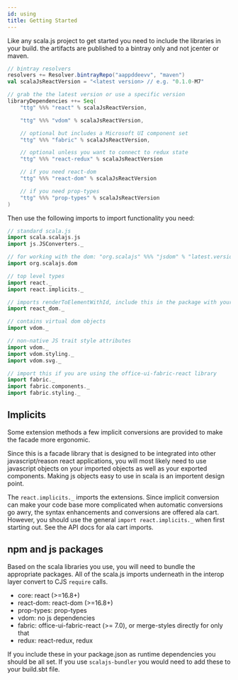 ```yaml
---
id: using
title: Getting Started
---
```


Like any scala.js project to get started you need to include the libraries in
your build. the artifacts are published to a bintray only and not jcenter or
maven.

```scala
// bintray resolvers
resolvers += Resolver.bintrayRepo("aappddeevv", "maven")
val scalaJsReactVersion = "<latest version> // e.g. "0.1.0-M7"

// grab the the latest version or use a specific version
libraryDependencies ++= Seq(
    "ttg" %%% "react" % scalaJsReactVersion,

    "ttg" %%% "vdom" % scalaJsReactVersion,

    // optional but includes a Microsoft UI component set
    "ttg" %%% "fabric" % scalaJsReactVersion,

    // optional unless you want to connect to redux state
    "ttg" %%% "react-redux" % scalaJsReactVersion

    // if you need react-dom
    "ttg" %%% "react-dom" % scalaJsReactVersion

    // if you need prop-types
    "ttg" %%% "prop-types" % scalaJsReactVersion
)
```

Then use the following imports to import functionality you need:

```scala
// standard scala.js
import scala.scalajs.js
import js.JSConverters._

// for working with the dom: "org.scalajs" %%% "jsdom" % "latest.version"
import org.scalajs.dom

// top level types
import react._
import react.implicits._

// imports renderToElementWithId, include this in the package with your top level render call
import react_dom._

// contains virtual dom objects
import vdom._

// non-native JS trait style attributes
import vdom._
import vdom.styling._
import vdom.svg._

// import this if you are using the office-ui-fabric-react library
import fabric._
import fabric.components._
import fabric.styling._
```

## Implicits

Some extension methods a few implicit conversions
are provided to make the facade more ergonomic.

Since this is a facade library that
is designed to be integrated into other javascript/reason react applications,
you will most likely need to use javascript objects on your imported objects as
well as your exported components. Making js objects easy to use in scala
is an importent design point.

The `react.implicits._` imports the extensions.
Since implicit conversion can make your code base more complicated
when automatic conversions go awry, the syntax enhancements and conversions are
offered ala cart. However, you should use the general `import react.implicits._`
when first starting out. See the API docs for ala cart imports.

## npm and js packages

Based on the scala libraries you use, you will need to bundle the appropriate
packages. All of the scala.js imports underneath in the interop layer convert to
CJS `require` calls.

- core: react (>=16.8+)
- react-dom: react-dom (>=16.8+)
- prop-types: prop-types
- vdom: no js dependencies
- fabric: office-ui-fabric-react (>= 7.0), or merge-styles directly for only that
- redux: react-redux, redux

If you include these in your package.json as runtime dependencies you
should be all set. If you use `scalajs-bundler` you would need to add these to
your build.sbt file.
